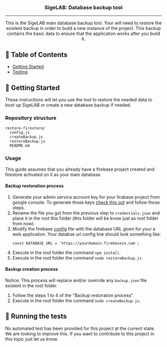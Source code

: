 <h3 align="center">SigeLAB: Database backup tool</h3>



---

<p align="center">
  This is the SigeLAB main database backup tool. Your will need to restore the existent backup in order to build a new instance of the project. This backup contains the basic data to ensure that the application works after you build it.
    <br>
</p>

## 📝 Table of Contents
- [Getting Started](#getting_started)
- [Testing](#tests)


## 🏁 Getting Started <a name = "getting_started"></a>
These instructions will let you use the tool to restore the needed data to boot up SigeLAB or create a new database backup if needed.

### Repository structure
    restore-firestore/
      config.js
      createBackup.js
      restoreBackup.js
      README.md

### Usage
This guide assumes that you already have a firebase project created and firestore activated on it as your main database.

#### Backup restoration process

1. Generate your admin service account key for your firabase project from google console. To generate those keys [check this out](https://cloud.google.com/iam/docs/creating-managing-service-account-keys) and follow those steps.
2. Rename the file you got from the previous step to ```credentials.json``` and place it in the root this folder (this folder will be know just as root folder from now).
3. Modify the firebase [config](./config.js) file with the database URL given for your a web application. Your databse url config line should look something like:
    ```
    const DATABASE_URL = 'https://yourdomain.firebaseio.com';
    ```
4. Execute in the root folder the command ```npm install```.
5. Execute in the root folder the command ```node restoreBackup.js```.

#### Backup creation process

Notice: This process will replace and/or override any ```backup.json``` file existent in the root folder.

1. Follow the steps 1 to 4 of the "Backup restoration process".
2. Execute in the root folder the command ```node createBackup.js```.


## 🔧 Running the tests <a name = "tests"></a>
No automated test has been provided for this project at the current state. We are looking to improve this. If you want to contribute to this project in this topic just let us know.
